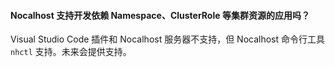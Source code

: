 #### Nocalhost 支持开发依赖 Namespace、ClusterRole 等集群资源的应用吗？

Visual Studio Code 插件和 Nocalhost 服务器不支持，但 Nocalhost 命令行工具 `nhctl` 支持。未来会提供支持。
